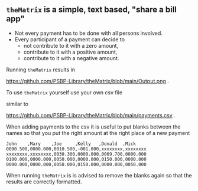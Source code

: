 ## `theMatrix` is a simple, text based, "share a bill app"

- Not every payment has to be done with all persons involved.
- Every participant of a payment can decide to 
  - not contribute to it with a zero amount,
  - contribute to it with a positive amount,
  - contribute to it with a negative amount.


Running `theMatrix` results in

https://github.com/PSBP-Library/theMatrix/blob/main/Output.png .

To use `theMatrix` yourself use your own csv file

similar to 

https://github.com/PSBP-Library/theMatrix/blob/main/payments.csv .

When adding payments to the csv it is useful to put blanks between the names
so that you put the right amount at the right place of a new payment

```
John    ,Mary    ,Joe     ,Kelly   ,Donald  ,Mick
0090.500,0000.000,0010.500,-001.000,xxxxxxxx,xxxxxxxx
xxxxxxxx,xxxxxxxx,0030.300,0000.000,0069.700,0000.000
0100.000,0000.000,0050.000,0000.000,0150.000,0000.000
0000.000,0000.000,0050.000,0150.000,0000.000,0050.000
```

When running `theMatrix` is is advised to remove the blanks again
so that the results are correctly formatted.

